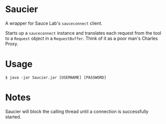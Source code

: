 # Saucier

A wrapper for Sauce Lab's `sauceconnect` client.

Starts up a `sauceconnect` instance and translates each request from the tool to a `Request` object in a `RequestBuffer`. Think of it as a poor man's Charles Proxy.

# Usage

	$ java -jar Saucier.jar [USERNAME] [PASSWORD]

# Notes

Saucier will block the calling thread until a connection is successfully started.